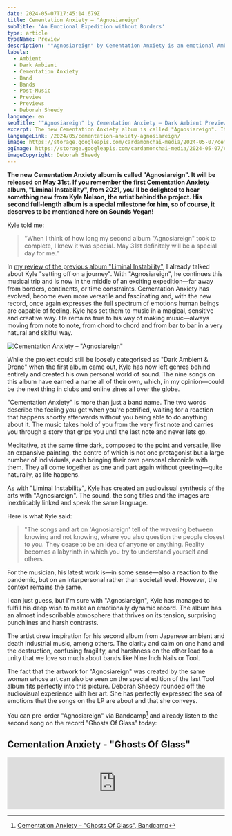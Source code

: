 ```yaml
---
date: 2024-05-07T17:45:14.679Z
title: Cementation Anxiety – "Agnosiareign"
subTitle: 'An Emotional Expedition without Borders'
type: article
typeName: Preview
description: '"Agnosiareign" by Cementation Anxiety is an emotional Ambient Preview you need to check out! Listen to the first song here!'
labels:
  - Ambient
  - Dark Ambient
  - Cementation Anxiety
  - Band
  - Bands
  - Post-Music
  - Preview
  - Previews
  - Deborah Sheedy
language: en
seoTitle: '"Agnosiareign" by Cementation Anxiety – Dark Ambient Preview'
excerpt: The new Cementation Anxiety album is called "Agnosiareign". It will be released on May 31st. If you remember the first Cementation Anxiety album, "Liminal Instability", from 2021, you'll be delighted to hear something new from Kyle Nelson, the artist behind the project. His second full-length album is a special milestone for him, so of course, it deserves to be mentioned here on Sounds Vegan!
languageLink: /2024/05/cementation-anxiety-agnosiareign/
image: https://storage.googleapis.com/cardamonchai-media/2024-05-07/cementation-anxiety-agnosiareign-soundsvegan-com-jpg-imagine-181808_1c2318_1024_768/640.webp
ogImage: https://storage.googleapis.com/cardamonchai-media/2024-05-07/cementation-anxiety-agnosiareign-soundsvegan-com-og-jpg-imagine-181818_171d16_1200_628/640.webp
imageCopyright: Deborah Sheedy
---
```


**The new Cementation Anxiety album is called "Agnosiareign". It will be released on May 31st. If you remember the first Cementation Anxiety album, "Liminal Instability", from 2021, you'll be delighted to hear something new from Kyle Nelson, the artist behind the project. His second full-length album is a special milestone for him, so of course, it deserves to be mentioned here on Sounds Vegan!**

Kyle told me:

> "When I think of how long my second album "Agnosiareign" took to complete, I knew it was special. May 31st definitely will be a special day for me."

In [my review of the previous album "Liminal Instability"](/2021/07/cementation-anxiety-liminal-instability-en), I already talked about Kyle "setting off on a journey". With "Agnosiareign", he continues this musical trip and is now in the middle of an exciting expedition—far away from borders, continents, or time constraints. Cementation Anxiety has evolved, become even more versatile and fascinating and, with the new record, once again expresses the full spectrum of emotions human beings are capable of feeling. Kyle has set them to music in a magical, sensitive and creative way. He remains true to his way of making music—always moving from note to note, from chord to chord and from bar to bar in a very natural and skilful way.

![Cementation Anxiety – "Agnosiareign"](https://storage.googleapis.com/cardamonchai-media/2024-05-07/cementation-anxiety-agnosiareign-deborah-sheedy-soundsvegan-com-jpg-imagine-181808_21281a_1024_1001/640.webp 'Cementation Anxiety – "Agnosiareign"')

While the project could still be loosely categorised as "Dark Ambient & Drone" when the first album came out, Kyle has now left genres behind entirely and created his own personal world of sound. The nine songs on this album have earned a name all of their own, which, in my opinion—could be the next thing in clubs and online zines all over the globe.

"Cementation Anxiety" is more than just a band name. The two words describe the feeling you get when you're petrified, waiting for a reaction that happens shortly afterwards without you being able to do anything about it. The music takes hold of you from the very first note and carries you through a story that grips you until the last note and never lets go.

Meditative, at the same time dark, composed to the point and versatile, like an expansive painting, the centre of which is not one protagonist but a large number of individuals, each bringing their own personal chronicle with them. They all come together as one and part again without greeting—quite naturally, as life happens.

As with "Liminal Instability", Kyle has created an audiovisual synthesis of the arts with "Agnosiareign". The sound, the song titles and the images are inextricably linked and speak the same language.

Here is what Kyle said:

> "The songs and art on 'Agnosiareign' tell of the wavering between knowing and not knowing, where you also question the people closest to you. They cease to be an idea of anyone or anything. Reality becomes a labyrinth in which you try to understand yourself and others.

For the musician, his latest work is—in some sense—also a reaction to the pandemic, but on an interpersonal rather than societal level. However, the context remains the same.

I can just guess, but I'm sure with "Agnosiareign", Kyle has managed to fulfill his deep wish to make an emotionally dynamic record. The album has an almost indescribable atmosphere that thrives on its tension, surprising punchlines and harsh contrasts.

The artist drew inspiration for his second album from Japanese ambient and death industrial music, among others. The clarity and calm on one hand and the destruction, confusing fragility, and harshness on the other lead to a unity that we love so much about bands like Nine Inch Nails or Tool.

The fact that the artwork for "Agnosiareign" was created by the same woman whose art can also be seen on the special edition of the last Tool album fits perfectly into this picture. Deborah Sheedy rounded off the audiovisual experience with her art. She has perfectly expressed the sea of emotions that the songs on the LP are about and that she conveys.

You can pre-order "Agnosiareign" via Bandcamp[^1] and already listen to the second song on the record "Ghosts Of Glass" today:

## Cementation Anxiety - "Ghosts Of Glass"

<iframe
  style="border: 0; width: 100%; height: 120px;"
  src="https://bandcamp.com/EmbeddedPlayer/album=376460926/size=large/bgcol=ffffff/linkcol=0687f5/tracklist=false/artwork=small/transparent=true/"
  seamless
>
  <a href="https://cementationanxiety.bandcamp.com/album/ghosts-of-glass">
    Ghosts of Glass by Cementation Anxiety
  </a>
</iframe>

[^1]: [Cementation Anxiety – "Ghosts Of Glass", Bandcamp](https://cementationanxiety.bandcamp.com/album/ghosts-of-glass)
